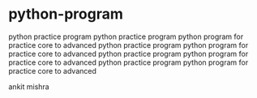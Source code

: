 # python-program
python practice program
python practice program
python program for practice core to advanced
python practice program
python program for practice core to advanced
python practice program
python program for practice core to advanced
python practice program
python program for practice core to advanced

ankit mishra 
